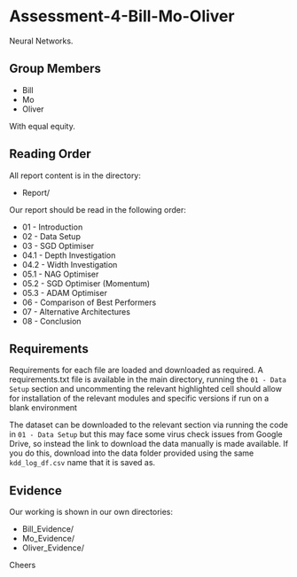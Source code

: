 # Assessment-4-Bill-Mo-Oliver

Neural Networks.

## Group Members

* Bill
* Mo
* Oliver

With equal equity.

## Reading Order

All report content is in the directory:

* Report/

Our report should be read in the following order:

* 01 - Introduction
* 02 - Data Setup
* 03 - SGD Optimiser
* 04.1 - Depth Investigation
* 04.2 - Width Investigation
* 05.1 - NAG Optimiser
* 05.2 - SGD Optimiser (Momentum)
* 05.3 - ADAM Optimiser
* 06 - Comparison of Best Performers
* 07 - Alternative Architectures
* 08 - Conclusion

## Requirements

Requirements for each file are loaded and downloaded as required.
A requirements.txt file is available in the main directory, running the `01 - Data Setup` section and uncommenting the relevant highlighted cell should allow for installation of the relevant modules and specific versions if run on a blank environment

The dataset can be downloaded to the relevant section via running the code in `01 - Data Setup` but this may face some virus check issues from Google Drive, so instead the link to download the data manually is made available. If you do this, download into the data folder provided using the same `kdd_log_df.csv` name that it is saved as.

## Evidence

Our working is shown in our own directories:

* Bill_Evidence/
* Mo_Evidence/
* Oliver_Evidence/

Cheers
